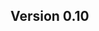 ## Version 0.10

```{include} /release-notes/0.10.1.md
```

```{include} /release-notes/0.10.0.md
```
